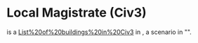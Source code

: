 # Local Magistrate (Civ3)

 is a [List%20of%20buildings%20in%20Civ3](building) in , a scenario in "".